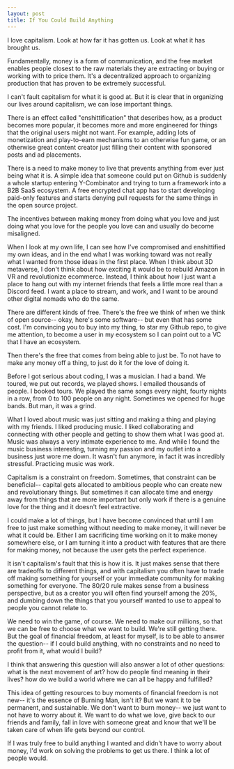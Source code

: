 ```yaml
---
layout: post
title: If You Could Build Anything
---
```


I love capitalism. Look at how far it has gotten us. Look at what it has brought us.

Fundamentally, money is a form of communication, and the free market enables people closest to the raw materials they are extracting or buying or working with to price them. It's a decentralized approach to organizing production that has proven to be extremely successful.

I can't fault capitalism for what it is good at. But it is clear that in organizing our lives around capitalism, we can lose important things.

There is an effect called "enshittification" that describes how, as a product becomes more popular, it becomes more and more engineered for things that the original users might not want. For example, adding lots of monetization and play-to-earn mechanisms to an otherwise fun game, or an otherwise great content creator just filling their content with sponsored posts and ad placements.

There is a need to make money to live that prevents anything from ever just being what it is. A simple idea that someone could put on Github is suddenly a whole startup entering Y-Combinator and trying to turn a framework into a B2B SaaS ecosystem. A free encrypted chat app has to start developing paid-only features and starts denying pull requests for the same things in the open source project.

The incentives between making money from doing what you love and just doing what you love for the people you love can and usually do become misaligned.

When I look at my own life, I can see how I've compromised and enshittified my own ideas, and in the end what I was working toward was not really what I wanted from those ideas in the first place. When I think about 3D metaverse, I don't think about how exciting it would be to rebuild Amazon in VR and revolutionize ecommerce. Instead, I think about how I just want a place to hang out with my internet friends that feels a little more real than a Discord feed. I want a place to stream, and work, and I want to be around other digital nomads who do the same.

There are different kinds of free. There's the free we think of when we think of open source-- okay, here's some software-- but even that has some cost. I'm convincing you to buy into my thing, to star my Github repo, to give me attention, to become a user in my ecosystem so I can point out to a VC that I have an ecosystem.

Then there's the free that comes from being able to just be. To not have to make any money off a thing, to just do it for the love of doing it.

Before I got serious about coding, I was a musician. I had a band. We toured, we put out records, we played shows. I emailed thousands of people. I booked tours. We played the same songs every night, fourty nights in a row, from 0 to 100 people on any night. Sometimes we opened for huge bands. But man, it was a grind.

What I loved about music was just sitting and making a thing and playing with my friends. I liked producing music. I liked collaborating and connecting with other people and getting to show them what I was good at. Music was always a very intimate experience to me. And while I found the music business interesting, turning my passion and my outlet into a business just wore me down. It wasn't fun anymore, in fact it was incredibly stressful. Practicing music was work. 

Capitalism is a constraint on freedom. Sometimes, that constraint can be beneficial-- capital gets allocated to ambitious people who can create new and revolutionary things. But sometimes it can allocate time and energy away from things that are more important but only work if there is a genuine love for the thing and it doesn't feel extractive.

I could make a lot of things, but I have become convinced that until I am free to just make something without needing to make money, it will never be what it could be. Either I am sacrificing time working on it to make money somewhere else, or I am turning it into a product with features that are there for making money, not because the user gets the perfect experience.

It isn't capitalism's fault that this is how it is. It just makes sense that there are tradeoffs to different things, and with capitalism you often have to trade off making something for yourself or your immediate community for making something for everyone. The 80/20 rule makes sense from a business perspective, but as a creator you will often find yourself among the 20%, and dumbing down the things that you yourself wanted to use to appeal to people you cannot relate to.

We need to win the game, of course. We need to make our millions, so that we can be free to choose what we want to build. We're still getting there. But the goal of financial freedom, at least for myself, is to be able to answer the question-- if I could build anything, with no constraints and no need to profit from it, what would I build?

I think that answering this question will also answer a lot of other questions: what is the next movement of art? how do people find meaning in their lives? how do we build a world where we can all be happy and fulfilled?

This idea of getting resources to buy moments of financial freedom is not new-- it's the essence of Burning Man, isn't it? But we want it to be permanent, and sustainable. We don't want to burn money-- we just want to not have to worry about it. We want to do what we love, give back to our friends and family, fall in love with someone great and know that we'll be taken care of when life gets beyond our control.

If I was truly free to build anything I wanted and didn't have to worry about money, I'd work on solving the problems to get us there. I think a lot of people would.